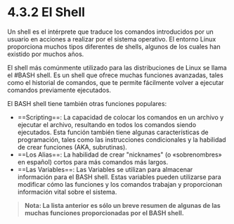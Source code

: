 # 4.3.2 El Shell

Un shell es el intérprete que traduce los comandos introducidos por un usuario en acciones a realizar por el sistema operativo. El entorno Linux proporciona muchos tipos diferentes de shells, algunos de los cuales han existido por muchos años.

El shell más comúnmente utilizado para las distribuciones de Linux se llama el #BASH shell. Es un shell que ofrece muchas funciones avanzadas, tales como el historial de comandos, que te permite fácilmente volver a ejecutar comandos previamente ejecutados.

El BASH shell tiene también otras funciones populares:

- ==Scripting==: La capacidad de colocar los comandos en un archivo y ejecutar el archivo, resultando en todos los comandos siendo ejecutados. Esta función también tiene algunas características de programación, tales como las instrucciones condicionales y la habilidad de crear funciones (AKA, subrutinas).
- ==Los Alias==: La habilidad de crear "nicknames" (o «sobrenombres» en español) cortos para más comandos más largos.
- ==Las Variables==: Las Variables se utilizan para almacenar información para el BASH shell. Estas variables pueden utilizarse para modificar cómo las funciones y los comandos trabajan y proporcionan información vital sobre el sistema.

> **Nota: La lista anterior es sólo un breve resumen de algunas de las muchas funciones proporcionadas por el BASH shell.**
